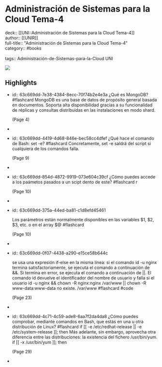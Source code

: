 # Administración de Sistemas para la Cloud Tema-4

deck:: [[UNI::Administración de Sistemas para la Cloud Tema-4]]\
author:: [[UNIR]]\
full-title:: "Administración de Sistemas para la Cloud Tema-4"\
category:: #books\
\
tags:: Administración-de-Sistemas-para-la-Cloud UNI  

![](https://readwise-assets.s3.amazonaws.com/media/uploaded_book_covers/profile_22942/078b3e08-d0f7-4a89-a8d3-db59beea9618.jpg)
## Highlights
- id:: 63c669dd-7e38-4384-8ecc-70f74b2e4e3a
   ¿Qué es MongoDB? #flashcard 
    MongoDB es una base de datos de propósito general basada en documentos. Soporta alta disponibilidad gracias a su funcionalidad de réplicas y consultas distribuidas en las instalaciones en modo shard.
  
     (Page 4)
-
- id:: 63c669dd-4419-4d68-846e-bec58cc4dfef
   ¿Qué hace el comando de Bash: set -e? #flashcard 
    Concretamente, set -e saldrá del script si cualquiera de los comandos falla.
  
     (Page 9)
-
- id:: 63c669dd-854d-4872-9919-073e604c39cf
   ¿Cómo puedes accede a los paámetos pasados a un scipt dento de este? #flashcard 
    r
  
     (Page 10)
-
- id:: 63c669dd-375a-44ed-ba81-c1d8efd45461
  
  Los parámetros están normalmente disponibles en las variables $1, $2, $3, etc. o en el array $@ #flashcard 
  
  
     (Page 10)
-
- id:: 63c669dd-0f07-4438-a290-e15ce58b644c
  
  se usa una expresión if-else en la misma línea: si el comando id -u nginx termina satisfactoriamente, se ejecuta el comando a continuación de &&. Si termina en error, se ejecuta el comando a continuación de ||. El comando id devuelve el identificador del nombre de usuario y falla si el usuario id -u nginx && chown -R nginx:nginx /var/www || chown -R www-data:www-data no existe. /var/www #flashcard  #code 
  
  
     (Page 23)
-
- id:: 63c669dd-4c71-4c59-ade8-6aa7f2da4da8
   ¿Cómo puedes comprobar, mediante comandos en Bash, que estás en una u otra distribución de Linux? #flashcard 
    if [[ -e /etc/redhat-release || -e /etc/system-release ]]; then Más adelante, sin embargo, aprovecha otra diferencia entre las distribuciones: la existencia del fichero /usr/bin/yum. if [[ -x /usr/bin/yum ]]; then
  
     (Page 29)
-